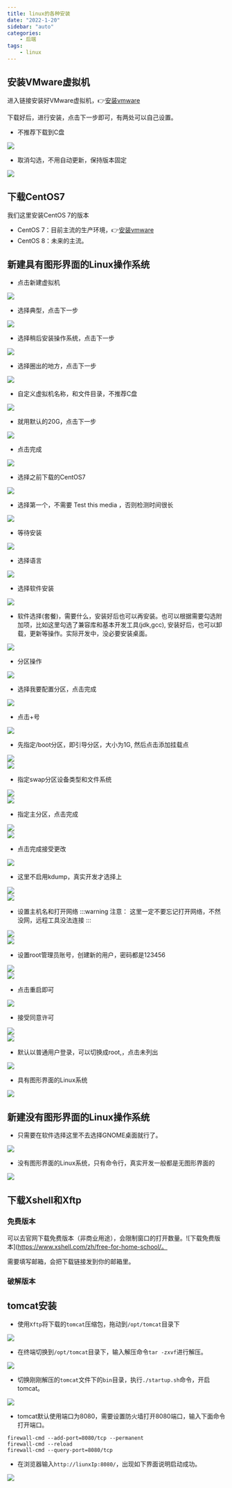 ```yaml
---
title: linux的各种安装
date: "2022-1-20"
sidebar: "auto"
categories:
    - 后端
tags:
    - linux
---
```


## 安装VMware虚拟机

进入链接安装好VMware虚拟机，:point_right:[安装vmware](https://mp.weixin.qq.com/s/AzlgCdJ6Mh2G0A8Var6aGg)  

下载好后，进行安装，点击下一步即可，有两处可以自己设置。
- 不推荐下载到C盘  

![](./assets/images/install/VMware1.png)

- 取消勾选，不用自动更新，保持版本固定  

![](./assets/images/install/VMware2.png)


## 下载CentOS7

我们这里安装CentOS 7的版本
- CentOS 7：目前主流的生产环境，:point_right:[安装vmware](http://mirrors.aliyun.com/centos/7/isos/x86_64/CentOS-7-x86_64-DVD-2009.iso)
- CentOS 8：未来的主流。
 
## 新建具有图形界面的Linux操作系统

- 点击新建虚拟机  

![](./assets/images/install/VMware3.png)  


- 选择典型，点击下一步  

![](./assets/images/install/VMware4.png)  


- 选择稍后安装操作系统，点击下一步  

![](./assets/images/install/VMware5.png)  


- 选择圈出的地方，点击下一步  

![](./assets/images/install/VMware6.png)


- 自定义虚拟机名称，和文件目录，不推荐C盘  

![](./assets/images/install/VMware7.png)

- 就用默认的20G，点击下一步   

![](./assets/images/install/VMware8.png)

- 点击完成  

![](./assets/images/install/VMware9.png)

- 选择之前下载的CentOS7  

![](./assets/images/install/VMware10.png)

- 选择第一个，不需要 Test this media ，否则检测时间很长  

![](./assets/images/install/VMware11.png)  

- 等待安装  

![](./assets/images/install/VMware12.png)  

- 选择语言  

![](./assets/images/install/VMware13.png)  

- 选择软件安装  

![](./assets/images/install/VMware14.png)

- 软件选择(套餐)，需要什么，安装好后也可以再安装。也可以根据需要勾选附加项，比如这里勾选了兼容库和基本开发工具(jdk,gcc), 安装好后，也可以卸载，更新等操作。实际开发中，没必要安装桌面。  

![](./assets/images/install/VMware15.png)  

- 分区操作  

![](./assets/images/install/VMware16.png)

- 选择我要配置分区，点击完成   

![](./assets/images/install/VMware17.png)

- 点击+号  

![](./assets/images/install/VMware18.png)  

- 先指定/boot分区，即引导分区，大小为1G, 然后点击添加挂载点   

![](./assets/images/install/VMware19.png)  
![](./assets/images/install/VMware20.png)

- 指定swap分区设备类型和文件系统  

![](./assets/images/install/VMware21.png)  
![](./assets/images/install/VMware22.png)

- 指定主分区，点击完成

![](./assets/images/install/VMware23.png)  
![](./assets/images/install/VMware24.png)

- 点击完成接受更改 

![](./assets/images/install/VMware25.png)

- 这里不启用kdump，真实开发才选择上  

![](./assets/images/install/VMware26.png)  
![](./assets/images/install/VMware27.png)

- 设置主机名和打开网络
:::warning 注意：
这里一定不要忘记打开网络，不然没网，远程工具没法连接
:::

![](./assets/images/install/VMware28.png)  
![](./assets/images/install/VMware29.png)

- 设置root管理员账号，创建新的用户，密码都是123456


![](./assets/images/install/VMware30.png)  
![](./assets/images/install/VMware31.png)

- 点击重启即可 

![](./assets/images/install/VMware32.png)  

- 接受同意许可  

![](./assets/images/install/VMware33.png)  
![](./assets/images/install/VMware34.png)

- 默认以普通用户登录，可以切换成root,，点击未列出  

![](./assets/images/install/VMware35.png)

- 具有图形界面的Linux系统  

![](./assets/images/install/VMware36.png)

## 新建没有图形界面的Linux操作系统

- 只需要在软件选择这里不去选择GNOME桌面就行了。

![](./assets/images/install/VMware15.png) 

- 没有图形界面的Linux系统，只有命令行，真实开发一般都是无图形界面的  

![](./assets/images/install/VMware36.png)


## 下载Xshell和Xftp

### 免费版本
可以去官网下载免费版本（非商业用途），会限制窗口的打开数量。![下载免费版本](https://www.xshell.com/zh/free-for-home-school/。  

需要填写邮箱，会把下载链接发到你的邮箱里。

### 破解版本



## tomcat安装

- 使用`Xftp`将下载的`tomcat`压缩包，拖动到`/opt/tomcat`目录下


![](./assets/images/tomcat1.png)

- 在终端切换到`/opt/tomcat`目录下，输入解压命令`tar -zxvf`进行解压。

![](./assets/images/tomcat2.png) 

- 切换刚刚解压的`tomcat`文件下的`bin`目录，执行`./startup.sh`命令，开启tomcat。

![](./assets/images/tomcat3.png) 

- tomcat默认使用端口为8080，需要设置防火墙打开8080端口，输入下面命令打开端口。  

```
firewall-cmd --add-port=8080/tcp --permanent 
firewall-cmd --reload 
firewall-cmd --query-port=8080/tcp
```

- 在浏览器输入`http://liunxIp:8080/`，出现如下界面说明启动成功。  

![](./assets/images/tomcat4.png) 